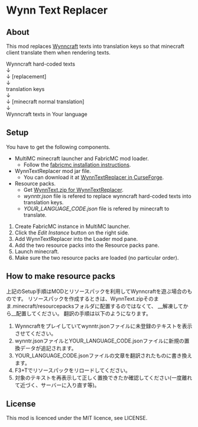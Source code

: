 # Wynn Text Replacer

## About

This mod replaces [Wynncraft](https://wynncraft.com/) texts into translation keys so that minecraft client translate them when rendering texts.

Wynncraft hard-coded texts<br>
↓<br>
↓ [replacement]<br>
↓<br>
translation keys<br>
↓<br>
↓ [minecraft normal translation]<br>
↓<br>
Wynncraft texts in Your language

## Setup

You have to get the following components.
* MultiMC minecraft launcher and FabricMC mod loader.
	* Follow the [fabricmc installation instructions](https://fabricmc.net/wiki/install).
* WynnTextReplacer mod jar file.
	* You can download it at [WynnTextReplacer in CurseForge](https://www.curseforge.com/minecraft/mc-mods/wynntextreplacer).
* Resource packs.
	* Get [WynnText.zip for WynnTextReplacer](https://github.com/kyaco/WynnText/blob/master/WynnText.zip).
	* _wynntr.json_ file is refered to replace wynncraft hard-coded texts into translation keys.
	* _YOUR_LANGUAGE_CODE.json_ file is refered by minecraft to translate.

1. Create FabricMC instance in MultiMC launcher.
2. Click the _Edit Instance_ button on the right side.
2. Add WynnTextReplacer into the Loader mod pane.
3. Add the two resource packs into the Resource packs pane.
4. Launch minecraft.
5. Make sure the two resource packs are loaded (no particular order).

## How to make resource packs

上記のSetup手順はMODとリソースパックを利用してWynncraftを遊ぶ場合のものです。
リソースパックを作成するときは、WynnText.zipそのまま.minecraft/resourcepacksフォルダに配置するのではなくて、
__解凍してから__配置してください。
翻訳の手順は以下のようになります。

1. Wynncraftをプレイしていてwynntr.jsonファイルに未登録のテキストを表示させてください。
2. wynntr.jsonファイルとYOUR_LANGUAGE_CODE.jsonファイルに新規の置換データが追記されます。
3. YOUR_LANGUAGE_CODE.jsonファイルの文章を翻訳されたものに書き換えます。
4. F3+Tでリソースパックをリロードしてください。
5. 対象のテキストを再表示して正しく置換できたか確認してください(一度離れて近づく、サーバーに入り直す等)。

## License

This mod is licenced under the MIT licence, see LICENSE.